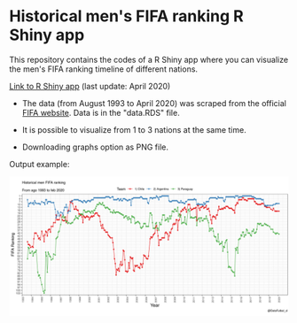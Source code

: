 # Historical men's FIFA ranking R Shiny app

This repository contains the codes of a R Shiny app where you can visualize the men's FIFA ranking timeline of different nations.

[Link to R Shiny app](https://bustami.shinyapps.io/ranking_fifa/) (last update: April 2020)

* The data (from August 1993 to April 2020) was scraped from the official [FIFA website](http://www.fifa.com/fifa-world-ranking/ranking-table/men/). Data is in the "data.RDS" file.

* It is possible to visualize from 1 to 3 nations at the same time.

* Downloading graphs option as PNG file. 

Output example:

![](image.png)
